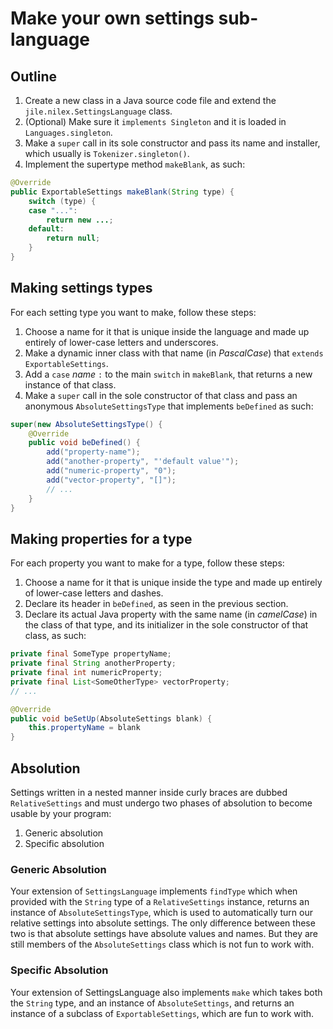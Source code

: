 # Make your own settings sub-language

## Outline

1. Create a new class in a Java source code file and extend the `jile.nilex.SettingsLanguage` class.
2. (Optional) Make sure it `implements Singleton` and it is loaded in `Languages.singleton`.
3. Make a `super` call in its sole constructor and pass its name and installer, which usually is `Tokenizer.singleton()`.
4. Implement the supertype method `makeBlank`, as such:

```java
@Override
public ExportableSettings makeBlank(String type) {
    switch (type) {
    case "...":
        return new ...;
    default:
        return null;
    }
}
```

## Making settings types

For each setting type you want to make, follow these steps:

1. Choose a name for it that is unique inside the language and made up entirely of lower-case letters and underscores.
2. Make a dynamic inner class with that name (in _PascalCase_) that `extends ExportableSettings`.
3. Add a `case` _name_ `:` to the main `switch` in `makeBlank`, that returns a new instance of that class.
4. Make a `super` call in the sole constructor of that class and pass an anonymous `AbsoluteSettingsType` that implements `beDefined` as such:

```java
super(new AbsoluteSettingsType() {
    @Override
    public void beDefined() {
        add("property-name");
        add("another-property", "'default value'");
        add("numeric-property", "0");
        add("vector-property", "[]");
        // ...
    }
}
```

## Making properties for a type

For each property you want to make for a type, follow these steps:

1. Choose a name for it that is unique inside the type and made up entirely of lower-case letters and dashes.
2. Declare its header in `beDefined`, as seen in the previous section.
3. Declare its actual Java property with the same name (in _camelCase_) in the class of that type, and its initializer in the sole constructor of that class, as such:

```java
private final SomeType propertyName;
private final String anotherProperty;
private final int numericProperty;
private final List<SomeOtherType> vectorProperty;
// ...

@Override
public void beSetUp(AbsoluteSettings blank) {
    this.propertyName = blank
}
```

## Absolution

Settings written in a nested manner inside curly braces are dubbed `RelativeSettings` and must undergo two phases of absolution to become usable by your program:

1. Generic absolution
2. Specific absolution

### Generic Absolution

Your extension of `SettingsLanguage` implements `findType` which when provided with the `String` type of a `RelativeSettings` instance, returns an instance of `AbsoluteSettingsType`, which is used to automatically turn our relative settings into absolute settings. The only difference between these two is that absolute settings have absolute values and names. But they are still members of the `AbsoluteSettings` class which is not fun to work with.

### Specific Absolution

Your extension of SettingsLanguage also implements `make` which takes both the `String` type, and an instance of `AbsoluteSettings`, and returns an instance of a subclass of `ExportableSettings`, which are fun to work with.
